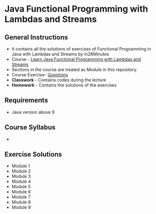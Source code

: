 # Java Functional Programming with Lambdas and Streams
## General Instructions
* It contains all the solutions of exercises of Functional Programming in Java with Lambdas and Streams by in28Minutes
* Course - [Learn Java Functional Programming with Lambdas and Streams](https://www.udemy.com/course/functional-programming-with-java/)
* Sections in the course are treated as Module in this repository.
* Course Exercise- [Questions](https://github.com/abhinavg916/java-functional-programming/blob/master/Exercises.md)
* __Classwork__ - Contains codes during the lecture
* __Homework__ - Contains the solutions of the exercises

## Requirements
* Java version above 9

## Course Syllabus
* 
## Exercise Solutions
* Module 1
* Module 2
* Module 3
* Module 4
* Module 5
* Module 6
* Module 7
* Module 8
* Module 9
